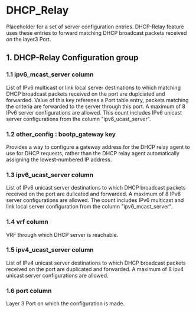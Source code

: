 # DHCP_Relay

Placeholder for a set of server configuration entries. DHCP-Relay feature uses
these entries to forward matching DHCP broadcast packets received on the layer3
Port.

## 1. DHCP-Relay Configuration group

### 1.1 ipv6_mcast_server column

List of IPv6 multicast or link local server destinations to which matching DHCP
broadcast packets received on the port are duplciated and forwarded. Value of
this key referenes a Port table entry, packets matching the criteria are
forwarded to the server through this port. A maximum of 8 IPv6 server
configurations are allowed. This count includes IPv6 unicast server
configurations from the column "ipv6_ucast_server".

### 1.2 other_config : bootp_gateway key

Provides a way to configure a gateway address for the DHCP relay agent to use
for DHCP requests, rather than the DHCP relay agent automatically assigning the
lowest-numbered IP address.

### 1.3 ipv6_ucast_server column

List of IPv6 unicast server destinations to which DHCP broadcast packets
received on the port are dulicated and forwarded. A maximum of 8 IPv6 server
configurations are allowed. The count includes IPv6 multicast and link local
server configuration from the column "ipv6_mcast_server".

### 1.4 vrf column

VRF through which DHCP server is reachable.

### 1.5 ipv4_ucast_server column

List of IPv4 unicast server destinations to which DHCP broadcast packets
received on the port are duplicated and forwarded. A maximum of 8 ipv4 unicast
server configurations are allowed.

### 1.6 port column

Layer 3 Port on which the configuration is made.

